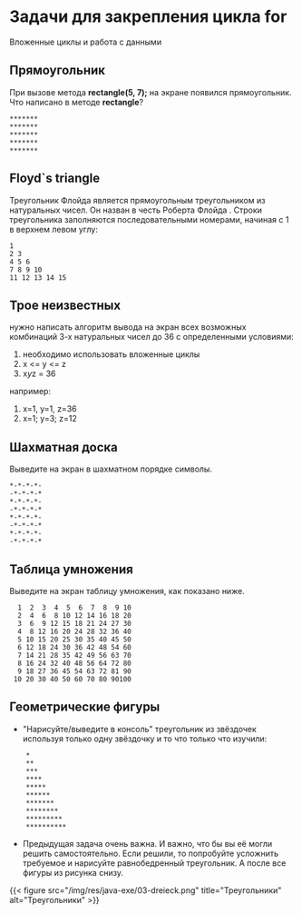 # Задачи для закрепления цикла for

Вложенные циклы и работа с данными

## Прямоугольник

При вызове метода **rectangle(5, 7);** на экране появился прямоугольник. Что написано в методе **rectangle**?

```code
*******
*******
*******
*******
*******
```
	
## Floyd`s triangle

Треугольник Флойда является прямоугольным треугольником из натуральных чисел. Он назван в честь Роберта Флойда . Строки треугольника заполняются последовательными номерами, начиная с 1 в верхнем левом углу:

```code
1
2 3
4 5 6
7 8 9 10
11 12 13 14 15  
```

## Трое неизвестных

нужно написать алгоритм вывода на экран всех возможных комбинаций 3-х натуральных чисел до 36 с определенными условиями:

1) необходимо использовать вложенные циклы
2) x <= y <= z
3) x*y*z = 36

например: 
1) x=1, y=1, z=36
2) x=1; y=3; z=12

## Шахматная доска

Выведите на экран в шахматном порядке символы.

```code
*-*-*-*-
-*-*-*-*
*-*-*-*-
-*-*-*-*
*-*-*-*-
-*-*-*-*
*-*-*-*-
-*-*-*-*
```

## Таблица умножения

Выведите на экран таблицу умножения, как показано ниже.

```code
  1  2  3  4  5  6  7  8  9 10
  2  4  6  8 10 12 14 16 18 20
  3  6  9 12 15 18 21 24 27 30
  4  8 12 16 20 24 28 32 36 40
  5 10 15 20 25 30 35 40 45 50
  6 12 18 24 30 36 42 48 54 60
  7 14 21 28 35 42 49 56 63 70
  8 16 24 32 40 48 56 64 72 80
  9 18 27 36 45 54 63 72 81 90
 10 20 30 40 50 60 70 80 90100
```

## Геометрические фигуры

- "Нарисуйте/выведите в консоль" треугольник из звёздочек используя только одну звёздочку и то что только что изучили:
```code
    *
    **
    ***
    ****
    *****
    ******
    *******
    ********
    *********
    **********
```

- Предыдущая задача очень важна. И важно, что бы вы её могли решить самостоятельно. Если решили, то попробуйте усложнить требуемое и нарисуйте равнобедренный треугольник. А после все фигуры из рисунка снизу.

{{< figure src="/img/res/java-exe/03-dreieck.png" title="Треугольники" alt="Треугольники" >}}

